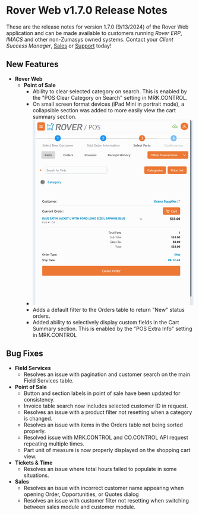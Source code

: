# Rover Web v1.7.0 Release Notes

<badge text= "Version 1.7.0" vertical="middle" />

<PageHeader />

These are the release notes for version 1.7.0 (9/13/2024) of the Rover Web application and can be made available to customers running _Rover ERP_, _IMACS_ and other non-Zumasys owned systems. Contact your _Client Success Manager_, [Sales](mailto:sales@zumasys.com?subject=Rover%20Web%20v1.7.0) or [Support](mailto:help@zumasys.com?subject=Rover%20Web%20v1.7.0) today!

## New Features

- **Rover Web**
  - **Point of Sale**
    - Ability to clear selected category on search. This is enabled by the "POS Clear Category on Search" setting in MRK.CONTROL.
    - On small screen format devices (iPad Mini in portrait mode), a collapsible section was added to more easily view the cart summary section.
    - ![Collapsible Parts](./CategoryCollapse.gif) 
    - Adds a default filter to the Orders table to return "New" status orders.
    - Added ability to selectively display custom fields in the Cart Summary section. This is enabled by the "POS Extra Info" setting in MRK.CONTROL

## Bug Fixes

- **Field Services**
  - Resolves an issue with pagination and customer search on the main Field Services table.
- **Point of Sale**
  - Button and section labels in point of sale have been updated for consistency.
  - Invoice table search now includes selected customer ID in request.
  - Resolves an issue with a product filter not resetting when a category is changed.
  - Resolves an issue with items in the Orders table not being sorted properly.
  - Resolved issue with MRK.CONTROL and CO.CONTROL API request repeating multiple times.
  - Part unit of measure is now properly displayed on the shopping cart view.
- **Tickets & Time**
  - Resolves an issue where total hours failed to populate in some situations.
- **Sales**
  - Resolves an issue with incorrect customer name appearing when opening Order, Opportunities, or Quotes dialog
  - Resolves an issue with customer filter not resetting when switching between sales module and customer module.

<PageFooter />
